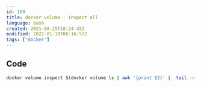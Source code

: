 ```yaml
---
id: 100
title: docker volume - inspect all
language: bash
created: 2021-08-25T18:24:45Z
modified: 2022-01-19T00:16:57Z
tags: ["docker"]
---
```


## Code

```bash
docker volume inspect $(docker volume ls | awk '{print $2}' |  tail -n +2)
```

<!-- end -->

